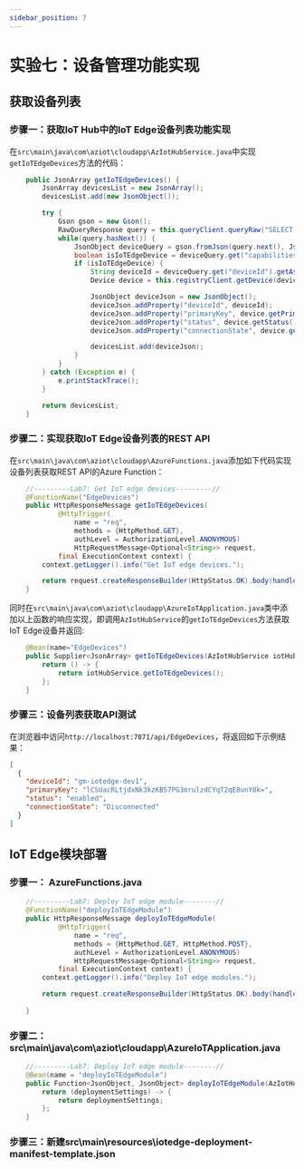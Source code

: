 ```yaml
---
sidebar_position: 7
---
```


# 实验七：设备管理功能实现

## 获取设备列表
### 步骤一：获取IoT Hub中的IoT Edge设备列表功能实现

在`src\main\java\com\aziot\cloudapp\AzIotHubService.java`中实现`getIoTEdgeDevices`方法的代码：
```java title=src\main\java\com\aziot\cloudapp\AzIotHubService.java
    public JsonArray getIoTEdgeDevices() {
        JsonArray devicesList = new JsonArray();
        devicesList.add(new JsonObject());

        try {
            Gson gson = new Gson();
            RawQueryResponse query = this.queryClient.queryRaw("SELECT * FROM devices");
            while(query.hasNext()) {
                JsonObject deviceQuery = gson.fromJson(query.next(), JsonObject.class);
                boolean isIoTEdgeDevice = deviceQuery.get("capabilities").getAsJsonObject().get("iotEdge").getAsBoolean();
                if (isIoTEdgeDevice) {
                    String deviceId = deviceQuery.get("deviceId").getAsString();
                    Device device = this.registryClient.getDevice(deviceId);

                    JsonObject deviceJson = new JsonObject();
                    deviceJson.addProperty("deviceId", deviceId);
                    deviceJson.addProperty("primaryKey", device.getPrimaryKey());
                    deviceJson.addProperty("status", device.getStatus().getValue());
                    deviceJson.addProperty("connectionState", device.getConnectionState().getValue());

                    devicesList.add(deviceJson);
                }
            }
        } catch (Exception e) {
            e.printStackTrace();
        }

        return devicesList;
    }
```

### 步骤二：实现获取IoT Edge设备列表的REST API

在`src\main\java\com\aziot\cloudapp\AzureFunctions.java`添加如下代码实现设备列表获取REST API的Azure Function：

```java title=src\main\java\com\aziot\cloudapp\AzureFunctions.java
    //---------Lab7: Get IoT edge devices---------//
    @FunctionName("EdgeDevices")
    public HttpResponseMessage getIoTEdgeDevices(
            @HttpTrigger(
                name = "req",
                methods = {HttpMethod.GET},
                authLevel = AuthorizationLevel.ANONYMOUS)
                HttpRequestMessage<Optional<String>> request,
            final ExecutionContext context) {
        context.getLogger().info("Get IoT edge devices.");

        return request.createResponseBuilder(HttpStatus.OK).body(handleRequest(context)).build();
    }
```

同时在`src\main\java\com\aziot\cloudapp\AzureIoTApplication.java`类中添加以上函数的响应实现，即调用`AzIotHubService`的`getIoTEdgeDevices`方法获取IoT Edge设备并返回:
```java title=src\main\java\com\aziot\cloudapp\AzureIoTApplication.java
    @Bean(name="EdgeDevices")
    public Supplier<JsonArray> getIoTEdgeDevices(AzIotHubService iotHubService) {
        return () -> {
            return iotHubService.getIoTEdgeDevices();
        };
    }
```

### 步骤三：设备列表获取API测试

在浏览器中访问`http://localhost:7071/api/EdgeDevices`，将返回如下示例结果：
```json
[
  {
    "deviceId": "gm-iotedge-dev1",
    "primaryKey": "lCSUacRLtjdxNk3kzKB57PG3mrulzdCYqT2qE8unY8k=",
    "status": "enabled",
    "connectionState": "Disconnected"
  }
]
```

## IoT Edge模块部署

### 步骤一： AzureFunctions.java
```java title=src\main\java\com\aziot\cloudapp\AzureFunctions.java
    //---------Lab7: Deploy IoT edge module--------//
    @FunctionName("deployIoTEdgeModule")
    public HttpResponseMessage deployIoTEdgeModule(
            @HttpTrigger(
                name = "req",
                methods = {HttpMethod.GET, HttpMethod.POST},
                authLevel = AuthorizationLevel.ANONYMOUS)
                HttpRequestMessage<Optional<String>> request,
            final ExecutionContext context) {
        context.getLogger().info("Deploy IoT edge modules.");

        return request.createResponseBuilder(HttpStatus.OK).body(handleRequest(request.getBody().get(), context)).build();
        
    }
```

### 步骤二：src\main\java\com\aziot\cloudapp\AzureIoTApplication.java

```java title=src\main\java\com\aziot\cloudapp\AzureIoTApplication.java
    //---------Lab7: Deploy IoT edge module--------//
    @Bean(name = "deployIoTEdgeModule")
    public Function<JsonObject, JsonObject> deployIoTEdgeModule(AzIotHubService iotHubService) {
        return (deploymentSettings) -> {
            return deploymentSettings;
        };
    }
```

### 步骤三：新建src\main\resources\iotedge-deployment-manifest-template.json
```json title=src\main\resources\iotedge-deployment-manifest-template.json

```
